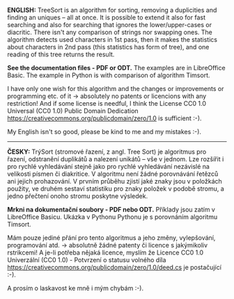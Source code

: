 **ENGLISH:** TreeSort is an algorithm for sorting, removing a duplicities and finding an uniques – all at once. It is possible to extend it also for fast searching and also for searching that ignores the lower/upper-cases or diacritic. 
There isn't any comparison of strings nor swapping ones. The algorithm detects used characters in 1st pass, then it makes the statistics about characters in 2nd pass (this statistics has form of tree), and one reading of this tree returns the result. 

**See the documentation files - PDF or ODT.** The examples are in LibreOffice Basic. The example in Python is with comparison of algorithm Timsort. 

I have only one wish for this algorithm and the changes or improvements or programming etc. of it → absolutely no patents or licencions with any restriction! And if some license is needful, I think the License CC0 1.0 Universal (CC0 1.0) Public Domain Dedication https://creativecommons.org/publicdomain/zero/1.0 is sufficient :-).

My English isn't so good, please be kind to me and my mistakes :-).

---

**ČESKY:**
TrýSort (stromové řazení, z angl. Tree Sort) je algoritmus pro řazení, odstranění duplikátů a nalezení unikátů – vše v jednom. Lze rozšířit i pro rychlé vyhledávání stejně jako pro rychlé vyhledávání nezávislé na velikosti písmen či diakritice. 
V algoritmu není žádné porovnávání řetězců ani jejich prohazování. V prvním průběhu zjistí jaké znaky jsou v položkách použity, ve druhém sestaví statistiku pro znaky položek v podobě stromu, a jedno přečtení onoho stromu poskytne výsledek. 

**Mrkni na dokumentační soubory - PDF nebo ODT.** Příklady jsou zatím v LibreOffice Basicu. Ukázka v Pythonu Pythonu je s porovnáním algoritmu Timsort. 

Mám pouze jediné přání pro tento algoritmus a jeho změny, vylepšování, programování atd. -> absolutně žádné patenty či licence s jakýmikoliv rstrikcemi! A je-li potřeba nějaká licence, myslím že Licence CC0 1.0 Univerzální (CC0 1.0) - Potvrzení o statusu volného díla https://creativecommons.org/publicdomain/zero/1.0/deed.cs je postačující :-).

A prosím o laskavost ke mně i mým chybám :-).
